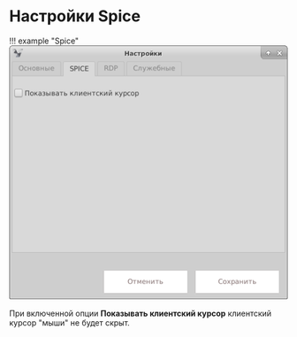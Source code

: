 # Настройки Spice

!!! example "Spice"
    ![image](../../_assets/vdi/thin_client/settings_spice.png)
    
При включенной опции **Показывать клиентский курсор** клиентский курсор "мыши" не будет скрыт.
